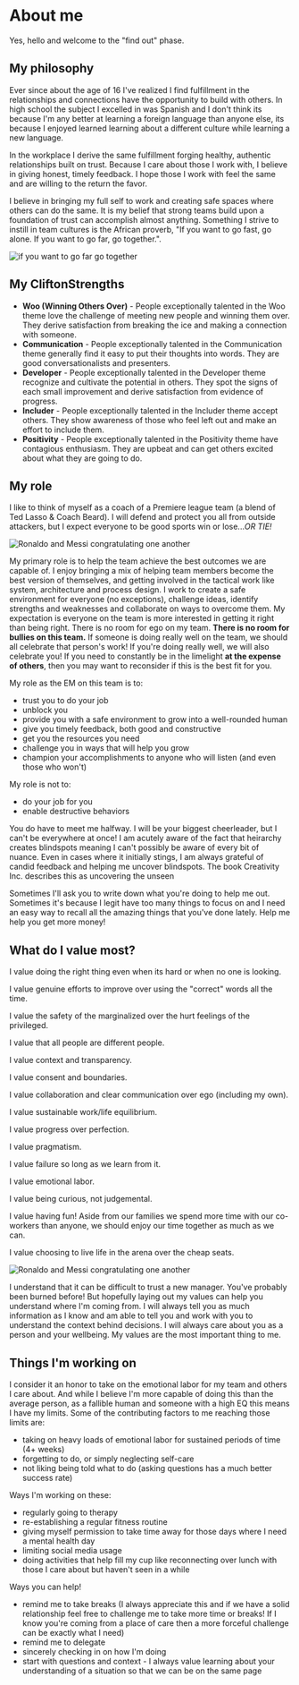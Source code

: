 # About me
Yes, hello and welcome to the "find out" phase.

## My philosophy

Ever since about the age of 16 I've realized I find fulfillment in the relationships and connections have the opportunity to build with others. In high school the subject I excelled in was Spanish and I don't think its because I'm any better at learning a foreign language than anyone else, its because I enjoyed learned learning about a different culture while learning a new language.

In the workplace I derive the same fulfillment forging healthy, authentic relationships built on trust. Because I care about those I work with, I believe in giving honest, timely feedback. I hope those I work with feel the same and are willing to the return the favor.

I believe in bringing my full self to work and creating safe spaces where others can do the same. It is my belief that strong teams build upon a foundation of trust can accomplish almost anything. Something I strive to instill in team cultures is the African proverb, "If you want to go fast, go alone. If you want to go far, go together.".

![if you want to go far go together](../images/go_far_together.jpg)

## My CliftonStrengths
- **Woo (Winning Others Over)** - People exceptionally talented in the Woo theme love the challenge of meeting new people and winning them over. They derive satisfaction from breaking the ice and making a connection with someone.
- **Communication** - People exceptionally talented in the Communication theme generally find it easy to put their thoughts into words. They are good conversationalists and presenters.
- **Developer** - People exceptionally talented in the Developer theme recognize and cultivate the potential in others. They spot the signs of each small improvement and derive satisfaction from evidence of progress.
- **Includer** - People exceptionally talented in the Includer theme accept others. They show awareness of those who feel left out and make an effort to include them.
- **Positivity** - People exceptionally talented in the Positivity theme have contagious enthusiasm. They are upbeat and can get others excited about what they are going to do.

## My role

I like to think of myself as a coach of a Premiere league team (a blend of Ted Lasso & Coach Beard). I will defend and protect you all from outside attackers, but I expect everyone to be good sports win or lose...*OR TIE!*

![Ronaldo and Messi congratulating one another](../images/good_game.gif)

My primary role is to help the team achieve the best outcomes we are capable of. I enjoy bringing a mix of helping team members become the best version of themselves, and getting involved in the tactical work like system, architecture and process design. I work to create a safe environment for everyone (no exceptions), challenge ideas, identify strengths and weaknesses and collaborate on ways to overcome them. My expectation is everyone on the team is more interested in getting it right than being right. There is no room for ego on my team. **There is no room for bullies on this team.** If someone is doing really well on the team, we should all celebrate that person's work! If you're doing really well, we will also celebrate you! If you need to constantly be in the limelight **at the expense of others**, then you may want to reconsider if this is the best fit for you.

My role as the EM on this team is to:

- trust you to do your job
- unblock you
- provide you with a safe environment to grow into a well-rounded human
- give you timely feedback, both good and constructive
- get you the resources you need
- challenge you in ways that will help you grow
- champion your accomplishments to anyone who will listen (and even those who won't)

My role is not to:

- do your job for you
- enable destructive behaviors

You do have to meet me halfway. I will be your biggest cheerleader, but I can't be everywhere at once! I am acutely aware of the fact that heirarchy creates blindspots meaning I can't possibly be aware of every bit of nuance. Even in cases where it initially stings, I am always grateful of candid feedback and helping me uncover blindspots. The book Creativity Inc. describes this as uncovering the unseen

Sometimes I'll ask you to write down what you're doing to help me out. Sometimes it's because I legit have too many things to focus on and I need an easy way to recall all the amazing things that you've done lately. Help me help you get more money!

## What do I value most?

I value doing the right thing even when its hard or when no one is looking.

I value genuine efforts to improve over using the "correct" words all the time.

I value the safety of the marginalized over the hurt feelings of the privileged.

I value that all people are different people.

I value context and transparency.

I value consent and boundaries.

I value collaboration and clear communication over ego (including my own).

I value sustainable work/life equilibrium.

I value progress over perfection.

I value pragmatism.

I value failure so long as we learn from it.

I value emotional labor.

I value being curious, not judgemental.

I value having fun! Aside from our families we spend more time with our co-workers than anyone, we should enjoy our time together as much as we can.

I value choosing to live life in the arena over the cheap seats.

![Ronaldo and Messi congratulating one another](../images/in_the_arena.png)

I understand that it can be difficult to trust a new manager. You've probably been burned before! But hopefully laying out my values can help you understand where I'm coming from. I will always tell you as much information as I know and am able to tell you and work with you to understand the context behind decisions. I will always care about you as a person and your wellbeing. My values are the most important thing to me.

## Things I'm working on

I consider it an honor to take on the emotional labor for my team and others I care about. And while I believe I'm more capable of doing this than the average person, as a fallible human and someone with a high EQ this means I have my limits. Some of the contributing factors to me reaching those limits are:

- taking on heavy loads of emotional labor for sustained periods of time (4+ weeks)
- forgetting to do, or simply neglecting self-care
- not liking being told what to do (asking questions has a much better success rate)

Ways I'm working on these:
- regularly going to therapy
- re-establishing a regular fitness routine
- giving myself permission to take time away for those days where I need a mental health day
- limiting social media usage
- doing activities that help fill my cup like reconnecting over lunch with those I care about but haven't seen in a while

Ways you can help!
- remind me to take breaks (I always appreciate this and if we have a solid relationship feel free to challenge me to take more time or breaks! If I know you're coming from a place of care then a more forceful challenge can be exactly what I need)
- remind me to delegate
- sincerely checking in on how I'm doing
- start with questions and context - I always value learning about your understanding of a situation so that we can be on the same page
